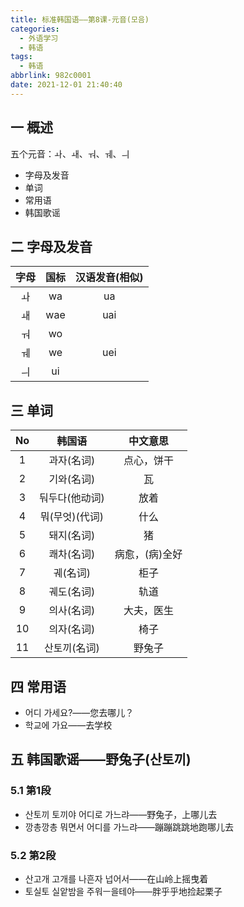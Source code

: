 ```yaml
---
title: 标准韩国语——第8课-元音(모음)
categories:
  - 外语学习
  - 韩语
tags:
  - 韩语
abbrlink: 982c0001
date: 2021-12-01 21:40:40
---
```

## 一 概述

五个元音：ㅘ、ㅙ、ㅝ、ㅞ、ㅢ

* 字母及发音
* 单词
* 常用语
* 韩国歌谣

<!--more-->

## 二 字母及发音

| 字母 | 国标 | 汉语发音(相似) |
| :--: | :--: | :----------: |
|  ㅘ  |  wa  |      ua      |
|  ㅙ  | wae  |     uai      |
|  ㅝ  |  wo  |              |
|  ㅞ  |  we  |     uei      |
|  ㅢ  |  ui  |              |

## 三 单词

|  No  |     韩国语     |    中文意思    |
| :--: | :------------: | :------------: |
|  1   |   과자(名词)   |   点心，饼干   |
|  2   |   기와(名词)   |       瓦       |
|  3   | 둬두다(他动词) |      放着      |
|  4   | 뭐(무엇)(代词) |      什么      |
|  5   |   돼지(名词)   |       猪       |
|  6   |   쾌차(名词)   | 病愈，(病)全好 |
|  7   |    궤(名词)    |      柜子      |
|  8   |   궤도(名词)   |      轨道      |
|  9   |   의사(名词)   |   大夫，医生   |
|  10  |   의자(名词)   |      椅子      |
|  11  |  산토끼(名词)  |     野兔子     |

## 四 常用语

* 어디 가세요?——您去哪儿？
* 학교에 가요——去学校

## 五 韩国歌谣——野兔子(산토끼)

### 5.1 第1段

* 산토끼 토끼야 어디로 가느랴——野兔子，上哪儿去
* 깡총깡총 뭐면서 어디를 가느랴——蹦蹦跳跳地跑哪儿去

### 5.2 第2段

* 산고개 고개를 나흔자 넙어서——在山岭上摇曳着
* 토실토 실앝밤을 주워ㅡ을테야——胖乎乎地捡起栗子